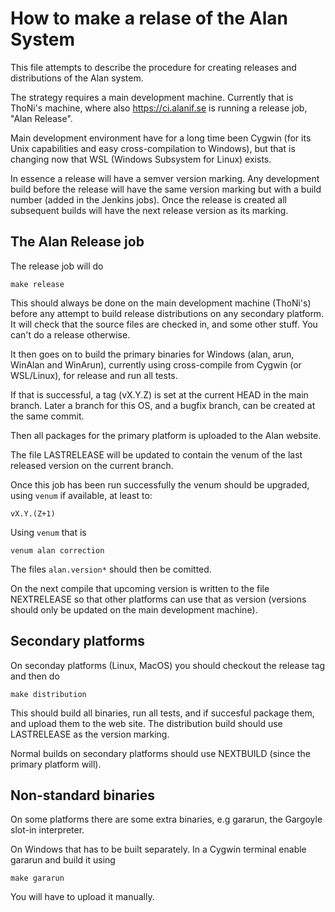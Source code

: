 # How to make a relase of the Alan System

This file attempts to describe the procedure for creating releases and
distributions of the Alan system.

The strategy requires a main development machine. Currently that is
ThoNi's machine, where also https://ci.alanif.se is running a release
job, "Alan Release".

Main development environment have for a long time been Cygwin (for its
Unix capabilities and easy cross-compilation to Windows), but that is
changing now that WSL (Windows Subsystem for Linux) exists.

In essence a release will have a semver version marking. Any
development build before the release will have the same version
marking but with a build number (added in the Jenkins jobs). Once the
release is created all subsequent builds will have the next release
version as its marking.

## The Alan Release job

The release job will do

    make release

This should always be done on the main development machine (ThoNi's)
before any attempt to build release distributions on any secondary
platform. It will check that the source files are checked in, and
some other stuff. You can't do a release otherwise.

It then goes on to build the primary binaries for Windows (alan, arun,
WinAlan and WinArun), currently using cross-compile from Cygwin (or
WSL/Linux), for release and run all tests.

If that is successful, a tag (vX.Y.Z) is set at the current HEAD in
the main branch. Later a branch for this OS, and a bugfix branch, can
be created at the same commit.

Then all packages for the primary platform is uploaded to the Alan
website.

The file LASTRELEASE will be updated to contain the venum of the last
released version on the current branch.

Once this job has been run successfully the venum should be upgraded,
using `venum` if available, at least to:

    vX.Y.(Z+1)
    
Using `venum` that is

    venum alan correction
    
The files `alan.version*` should then be comitted.

On the next compile that upcoming version is written to the file
NEXTRELEASE so that other platforms can use that as version (versions
should only be updated on the main development machine).

## Secondary platforms

On seconday platforms (Linux, MacOS) you should checkout the release
tag and then do

    make distribution

This should build all binaries, run all tests, and if succesful
package them, and upload them to the web site. The distribution build
should use LASTRELEASE as the version marking.

Normal builds on secondary platforms should use NEXTBUILD (since the
primary platform will).

## Non-standard binaries

On some platforms there are some extra binaries, e.g gararun, the
Gargoyle slot-in interpreter.

On Windows that has to be built separately. In a Cygwin terminal
enable gararun and build it using

    make gararun

You will have to upload it manually.
